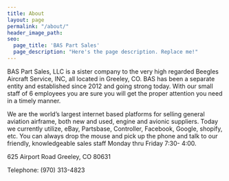 ```yaml
---
title: About
layout: page
permalink: "/about/"
header_image_path:
seo:
  page_title: 'BAS Part Sales'
  page_description: "Here's the page description. Replace me!"
---
```


BAS Part Sales, LLC is a sister company to the very high regarded Beegles Aircraft Service, INC, all located in Greeley, CO.  BAS has been a separate entity and established since 2012 and going strong today.  With our small staff of 6 employees you are sure you will get the proper attention you need in a timely manner.    

We are the world’s largest internet based platforms for selling general aviation airframe, both new and used, engine and avionic suppliers.  Today we currently utilize, eBay, Partsbase, Controller, Facebook, Google, shopify, etc.  You can always drop the mouse and pick up the phone and talk to our friendly, knowledgeable sales staff Monday thru Friday 7:30- 4:00.

625 Airport Road
Greeley, CO 80631

Telephone:
(970) 313-4823
